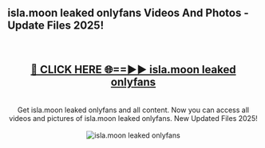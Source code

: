 <h2>isla.moon leaked onlyfans Videos And Photos - Update Files 2025!</h2>
<br>
<div align="center">
<h2><a href="https://top-ai-tools.click/QrbHav" rel="nofollow">🔴 CLICK HERE 🌐==►► isla.moon leaked onlyfans</a></h2>
<br>
Get isla.moon leaked onlyfans and all content. Now you can access all videos and pictures of isla.moon leaked onlyfans. New Updated Files 2025!
<br>
<br>
<a href="https://top-ai-tools.click/QrbHav" rel="nofollow" data-target="animated-image.originalLink"><img src="https://i.ibb.co.com/WyWwxjT/player-gif2.gif" alt="isla.moon leaked onlyfans" style="max-width: 100%; display: inline-block;" data-target="animated-image.originalImage"></a>
</div>
<br>